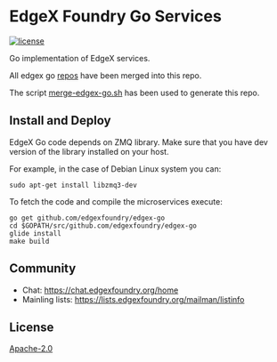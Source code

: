 # EdgeX Foundry Go Services
[![license](https://img.shields.io/badge/license-Apache%20v2.0-blue.svg)](LICENSE)

Go implementation of EdgeX services.

All edgex go [repos](https://github.com/edgexfoundry/) have been merged into this repo.

The script [merge-edgex-go.sh](https://gist.github.com/feclare/8dba191e8cf77864fe5eed38b380f13a) has been used to generate this repo.

## Install and Deploy

EdgeX Go code depends on ZMQ library. Make sure that you have dev version of the library
installed on your host.

For example, in the case of Debian Linux system you can:
```
sudo apt-get install libzmq3-dev
```

To fetch the code and compile the microservices execute:

```
go get github.com/edgexfoundry/edgex-go
cd $GOPATH/src/github.com/edgexfoundry/edgex-go
glide install
make build
```

## Community
- Chat: https://chat.edgexfoundry.org/home
- Mainling lists: https://lists.edgexfoundry.org/mailman/listinfo

## License
[Apache-2.0](LICENSE)
<!--stackedit_data:
eyJoaXN0b3J5IjpbMTA2NjY3NDAwNF19
-->
